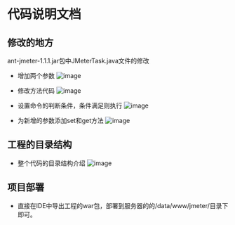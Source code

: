 # 代码说明文档

## 修改的地方
ant-jmeter-1.1.1.jar包中JMeterTask.java文件的修改

- 增加两个参数
![image](http://of9xsczb1.bkt.clouddn.com/codeChange1.png)

- 修改方法代码
![image](http://of9xsczb1.bkt.clouddn.com/codeChange2.png)
- 设置命令的判断条件，条件满足则执行
![image](http://of9xsczb1.bkt.clouddn.com/codeChange3.png)
- 为新增的参数添加set和get方法
![image](http://of9xsczb1.bkt.clouddn.com/codeChange4.png)

## 工程的目录结构

- 整个代码的目录结构介绍
![image](http://of9xsczb1.bkt.clouddn.com/codeChange5.png)

## 项目部署

- 直接在IDE中导出工程的war包，部署到服务器的的/data/www/jmeter/目录下即可。